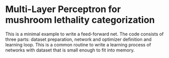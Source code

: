 # Multi-Layer Perceptron for mushroom lethality categorization

This is a minimal example to write a feed-forward net.
The code consists of three parts: dataset preparation, network and optimizer definition and learning loop.
This is a common routine to write a learning process of networks with dataset that is small enough to fit into memory.
